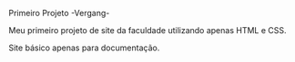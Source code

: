 Primeiro Projeto -Vergang-

Meu primeiro projeto de site da faculdade utilizando apenas HTML e CSS.

Site básico apenas para documentação.
